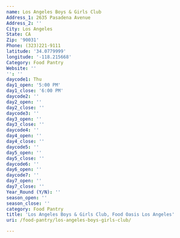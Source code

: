 ```yaml
---
name: Los Angeles Boys & Girls Club
Address_1: 2635 Pasadena Avenue
Address_2: ''
City: Los Angeles
State: CA
Zip: '90031'
Phone: (323)221-9111
latitude: '34.0779999'
longitude: '-118.215668'
Category: Food Pantry
Website: ''
'': ''
daycode1: Thu
day1_open: '5:00 PM'
day1_close: '6:00 PM'
daycode2: ''
day2_open: ''
day2_close: ''
daycode3: ''
day3_open: ''
day3_close: ''
daycode4: ''
day4_open: ''
day4_close: ''
daycode5: ''
day5_open: ''
day5_close: ''
daycode6: ''
day6_open: ''
daycode7: ''
day7_open: ''
day7_close: ''
Year_Round (Y/N): ''
season_open: ''
season_close: ''
category: Food Pantry
title: 'Los Angeles Boys & Girls Club, Food Oasis Los Angeles'
uri: /food-pantry/los-angeles-boys-girls-club/

---
```

